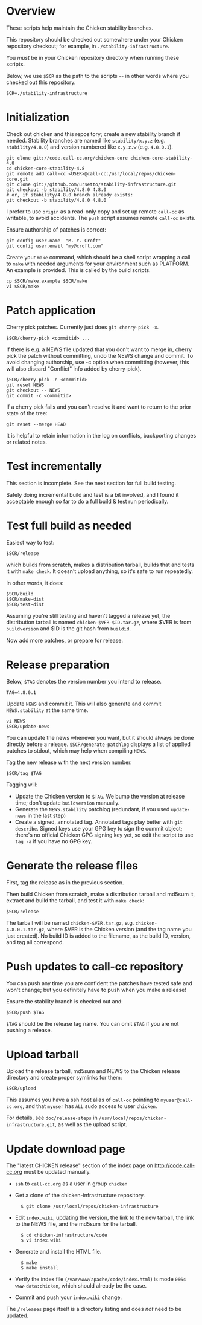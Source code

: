 # Overview

These scripts help maintain the Chicken stability branches.

This repository should be checked out somewhere under your Chicken repository
checkout; for example, in `./stability-infrastructure`.

You *must* be in your Chicken repository directory when running these scripts.

Below, we use `$SCR` as the path to the scripts -- in other words
where you checked out this repository.

    SCR=./stability-infrastructure

# Initialization

Check out chicken and this repository; create a new stability branch if needed.
Stability branches are named like `stability/x.y.z` (e.g. `stability/4.8.0`)
and version numbered like `x.y.z.w` (e.g. `4.8.0.1`).

    git clone git://code.call-cc.org/chicken-core chicken-core-stability-4.8
    cd chicken-core-stability-4.8
    git remote add call-cc <USER>@call-cc:/usr/local/repos/chicken-core.git
    git clone git://github.com/ursetto/stability-infrastructure.git
    git checkout -b stability/4.8.0 4.8.0
    # or, if stability/4.8.0 branch already exists:
    git checkout -b stability/4.8.0 4.8.0

I prefer to use `origin` as a read-only copy and set up remote `call-cc` as
writable, to avoid accidents.  The `push` script assumes remote `call-cc` exists.

Ensure authorship of patches is correct:

    git config user.name  "M. Y. Croft"
    git config user.email "my@croft.com"

Create your `make` command, which should be a shell script wrapping a call to
`make` with needed arguments for your environment such as PLATFORM.
An example is provided.  This is called by the build scripts.

    cp $SCR/make.example $SCR/make
    vi $SCR/make

# Patch application

Cherry pick patches.  Currently just does `git cherry-pick -x`.

    $SCR/cherry-pick <commitid> ...

If there is e.g. a NEWS file updated that you don't want to merge in,
cherry pick the patch without committing, undo the NEWS change and commit.
To avoid changing authorship, use -c option when committing
(however, this will also discard "Conflict" info added by cherry-pick).

    $SCR/cherry-pick -n <commitid>
    git reset NEWS
    git checkout -- NEWS
    git commit -c <commitid>

If a cherry pick fails and you can't resolve it and want to return
to the prior state of the tree:

    git reset --merge HEAD

It is helpful to retain information in the log on conflicts,
backporting changes or related notes.

# Test incrementally

This section is incomplete.  See the next section for full build testing.

Safely doing incremental build and test is a bit involved, and I found it
acceptable enough so far to do a full build & test run periodically.

# Test full build as needed

Easiest way to test:

    $SCR/release

which builds from scratch, makes a distribution tarball, builds that and tests it
with `make check`.  It doesn't upload anything, so it's safe to run repeatedly.

In other words, it does:

    $SCR/build
    $SCR/make-dist
    $SCR/test-dist

Assuming you're still testing and haven't tagged a release yet, the distribution
tarball is named `chicken-$VER-$ID.tar.gz`, where $VER is from `buildversion` 
and $ID is the git hash from `buildid`.

Now add more patches, or prepare for release.

# Release preparation

Below, `$TAG` denotes the version number you intend to release.

    TAG=4.8.0.1

Update `NEWS` and commit it.  This will also generate and commit
`NEWS.stability` at the same time.

    vi NEWS
    $SCR/update-news

You can update the news whenever you want, but it should always be done
directly before a release.  `$SCR/generate-patchlog` displays a list of applied
patches to stdout, which may help when compiling `NEWS`.

Tag the new release with the next version number.

    $SCR/tag $TAG

Tagging will:

- Update the Chicken version to `$TAG`. We bump the version at release time; don't update `buildversion` manually.
- Generate the `NEWS.stability` patchlog (redundant, if you used `update-news` in the last step)
- Create a signed, annotated tag.  Annotated tags play better with `git describe`.  Signed keys use your GPG key to sign the commit object; there's no official Chicken GPG signing key yet, so edit the script to use `tag -a` if you have no GPG key.

# Generate the release files

First, tag the release as in the previous section.

Then build Chicken from scratch, make a distribution tarball and md5sum it, extract and build
the tarball, and test it with `make check`:

    $SCR/release

The tarball will be named `chicken-$VER.tar.gz`, e.g. `chicken-4.8.0.1.tar.gz`,
where $VER is the Chicken version (and the tag name you just created).  No build ID
is added to the filename, as the build ID, version, and tag all correspond.

# Push updates to call-cc repository

You can push any time you are confident the patches have tested safe
and won't change; but you definitely have to push when you make a
release!

Ensure the stability branch is checked out and:

    $SCR/push $TAG

`$TAG` should be the release tag name.  You can omit `$TAG` if you are not pushing a
release.  

# Upload tarball

Upload the release tarball, md5sum and NEWS to the Chicken release directory
and create proper symlinks for them:

    $SCR/upload

This assumes you have a ssh host alias of `call-cc` pointing to `myuser@call-cc.org`,
and that `myuser` has `ALL` sudo access to user `chicken`.

For details, see `doc/release-steps` in `/usr/local/repos/chicken-infrastructure.git`, 
as well as the upload script.

# Update download page

The "latest CHICKEN release" section of the index page on
<http://code.call-cc.org> must be updated manually.  

- `ssh` to `call-cc.org` as a user in group `chicken`

- Get a clone of the chicken-infrastructure repository.

        $ git clone /usr/local/repos/chicken-infrastructure

- Edit `index.wiki`, updating the version, the link to the new tarball, the link to the
  NEWS file, and the md5sum for the tarball.

        $ cd chicken-infrastructure/code
        $ vi index.wiki

- Generate and install the HTML file.

        $ make
        $ make install

- Verify the index file (`/var/www/apache/code/index.html`) is mode `0664 www-data:chicken`, which should already be the case.

- Commit and push your `index.wiki` change.

The `/releases` page itself is a directory listing and does *not* need to
be updated.
